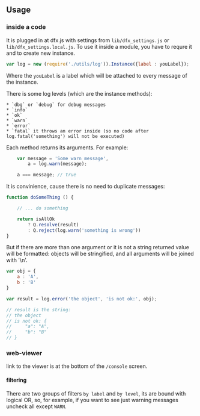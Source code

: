 ## Usage

### inside a code

It is plugged in at dfx.js with settings from `lib/dfx_settings.js` or `lib/dfx_settings.local.js`.
To use it inside a module, you have to requre it and to create new instance.

```js
var log = new (require('./utils/log')).Instance({label : youLabel});
```

Where the `youLabel` is a label which will be attached to every message of the instance.

There is some log levels (which are the instance methods):

    * `dbg` or `debug` for debug messages
    * `info`
    * `ok`
    * `warn`
    * `error`
    * `fatal` it throws an error inside (so no code after log.fatal('something') will not be executed)

Each method returns its arguments. For example:

```js
    var message = 'Some warn message',
        a = log.warn(message);

    a === message; // true
```

It is convinience, cause there is no need to duplicate messages:

```js
function doSomeThing () {

    // ... do something

    return isAllOk
        ? Q.resolve(result)
        : Q.reject(log.warn('something is wrong'))
}
```

But if there are more than one argument or it is not a string returned value will be formatted: objects will be stringified, and all arguments will be joined with '\n'.

```js
var obj = {
    a : 'A',
    b : 'B'
}

var result = log.error('the object', 'is not ok:', obj);

// result is the string:
// the object
// is not ok: {
//     "a": "A",
//     "b": "B"
// }
```

### web-viewer
link to the viewer is at the bottom of the `/console` screen.

#### filtering
There are two groups of filters `by label` and `by level`, its are bound with logical OR, so, for example, if you want to see just warning messages uncheck all except `WARN`.
